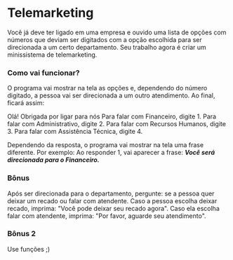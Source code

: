 # Telemarketing

Você já deve ter ligado em uma empresa e ouvido uma lista de opções com números que deviam ser digitados com a opção escolhida para ser direcionada a um certo departamento.
Seu trabalho agora é criar um minissistema de telemarketing.

### Como vai funcionar?

O programa vai mostrar na tela as opções e, dependendo do número digitado, a pessoa vai ser direcionada a um outro atendimento. Ao final, ficará assim:

Olá! Obrigada por ligar para nós
Para falar com Financeiro, digite 1.
Para falar com Administrativo, digite 2.
Para falar com Recursos Humanos, digite 3.
Para falar com Assistência Técnica, digite 4.

Dependendo da resposta, o programa vai mostrar na tela uma frase diferente. Por exemplo:
Ao responder 1, vai aparecer a frase:
**_Você será direcionada para o Financeiro._**

### Bônus

Após ser direcionada para o departamento, pergunte: se a pessoa quer deixar um recado ou falar com atendente.
Caso a pessoa escolha deixar recado, imprima: "Você pode deixar seu recado agora".
Caso ela escolha falar com atendente, imprima: "Por favor, aguarde seu atendimento".

### Bônus 2

Use funções ;)
